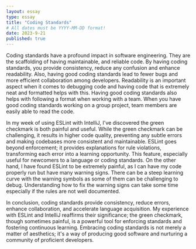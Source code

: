 ```yaml
---
layout: essay
type: essay
title: "Coding Standards"
# All dates must be YYYY-MM-DD format!
date: 2023-9-21
published: true
---
```


Coding standards have a profound impact in software engineering. They are the scaffolding of having maintainable, and reliable code. By having coding standards, you  provide consistency, reduce any confusion and enhance readability. Also, having good coding standards lead to fewer bugs and more efficient collaboration among developers. Readability is an important aspect when it comes to debugging code and having code that is extremely neat and formatted helps with this. Having good coding standards also helps with following a format when working with a team. When you have good coding standards working on a group project, team members are easily able to read the code. 

In my week of using ESLint with IntelliJ, I've discovered the green checkmark is both painful and useful. While the green checkmark can be challenging, it  results in higher code quality, preventing any subtle errors and making codebases more consistent and maintainable. ESLint goes beyond enforcement; it provides explanations for rule violations, transforming each error into a learning opportunity. This feature, especially useful for newcomers to a language or coding standards. On the other hand, I have found ESLint to be extremely painful, as I can have my code properly run but have many warning signs. There can be a steep learning curve with the warning symbols as some of them can be challenging to debug. Understanding how to fix the warning signs can take some time especially if the rules are not well documented. 

In conclusion, coding standards provide consistency, reduce errors, enhance collaboration, and accelerate language acquisition. My experience with ESLint and IntelliJ reaffirms their significance; the green checkmark, though sometimes painful, is a powerful tool for enforcing standards and fostering continuous learning. Embracing coding standards is not merely a matter of aesthetics; it's a way of producing good software and nurturing a community of proficient developers.
